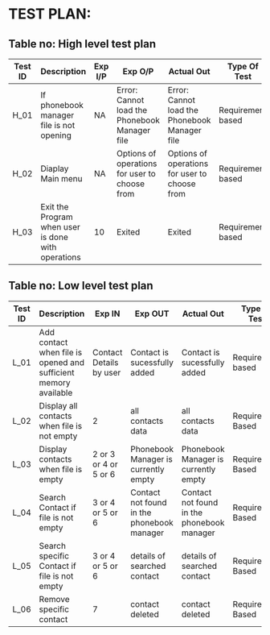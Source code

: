 # TEST PLAN:

## Table no: High level test plan

| **Test ID** | **Description**                                              | **Exp I/P** | **Exp O/P** | **Actual Out** |**Type Of Test**  |    
|-------------|--------------------------------------------------------------|------------|-------------|----------------|------------------|
|  H_01       | If phonebook manager file is not opening|  NA |Error: Cannot load the Phonebook Manager file|Error: Cannot load the Phonebook Manager file|Requirement based |
|  H_02       | Diaplay Main menu | NA |Options of operations for user to choose from| Options of operations for user to choose from |Requirement based    |
|  H_03       |Exit the Program when user is done with operations| 10 | Exited |Exited |Requirement based    |


## Table no: Low level test plan

| **Test ID** | **Description**                                              | **Exp IN** | **Exp OUT** | **Actual Out** |**Type Of Test**  |    
|-------------|--------------------------------------------------------------|------------|-------------|----------------|------------------|
|  L_01       |Add contact when file is opened and sufficient memory available| Contact Details by user|Contact is sucessfully added|Contact is sucessfully added|Requirement based |
|  L_02       | Display all contacts when file is not empty| 2 | all contacts data |  all contacts data |  Requirement Based |
|  L_03       |Display contacts when file is empty  | 2 or 3 or 4 or 5 or 6| Phonebook Manager is currently empty | Phonebook Manager is currently empty  | Requirement Based   |
|  L_04       | Search Contact if file is not empty  | 3 or 4 or 5 or 6| Contact not found in the phonebook manager | Contact not found in the phonebook manager  | Requirement Based   |
|  L_05       | Search specific Contact if file is not empty  | 3 or 4 or 5 or 6| details of searched contact | details of searched contact  | Requirement Based   |
|  L_06       | Remove specific contact  | 7 | contact deleted | contact deleted  | Requirement Based   |
